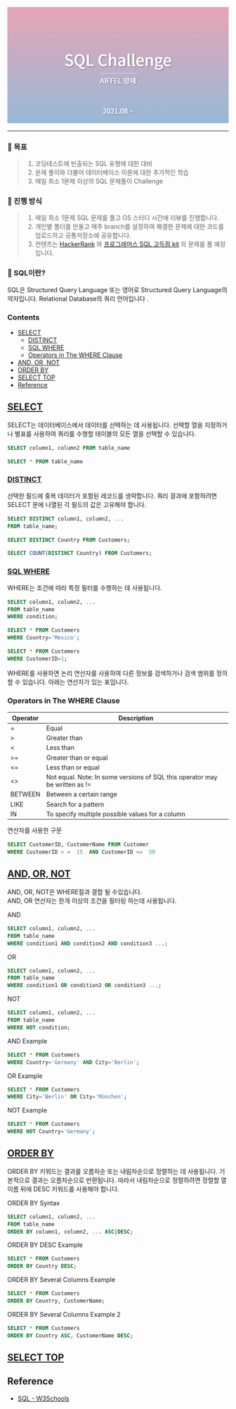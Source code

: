 <img src="./images/image.png"  ></img>

---

### 🌈 목표

>1. 코딩테스트에 빈출되는 SQL 유형에 대한 대비
>2. 문제 풀이와 더불어 데이터베이스 이론에 대한 추가적인 학습
>3. 매일 최소 1문제 이상의 SQL 문제풀이 Challenge


### 🙌 진행 방식

>1. 매일 최소 1문제 SQL 문제를 풀고 OS 스터디 시간에 리뷰를 진행합니다.
>2. 개인별 폴더를 만들고 매주 branch를 설정하여 해결한 문제에 대한 코드를 업로드하고 공통저장소에 공유합니다.   
>3. 컨텐츠는 [HackerRank](https://www.hackerrank.com/domains/sql) 와 [프로그래머스 SQL 고득점 kit](https://programmers.co.kr/learn/challenges?tab=sql_practice_kit) 의 문제를 풀 예정입니다.


### 📖 SQL이란?

SQL은 Structured Query Language 또는 영어로 Structured Query Language의 약자입니다. Relational Database의 쿼리 언어입니다 .

### Contents

- [SELECT](#select)
  - [DISTINCT](#distinct)
  - [SQL WHERE](#sql-where)
  - [Operators in The WHERE Clause](#operators-in-the-where-clause)
- [AND, OR, NOT](#and-or-not)
- [ORDER BY](#order-by)
- [SELECT TOP](#select-top)
- [Reference](#reference)

 ## [SELECT](https://www.w3schools.com/sql/sql_select.asp)

SELECT는 데이터베이스에서 데이터를 선택하는 데 사용됩니다. 선택할 열을 지정하거나 별표를 사용하여 쿼리를 수행할 테이블의 모든 열을 선택할 수 있습니다.

~~~~sql
SELECT column1, column2 FROM table_name
~~~~
~~~~sql
SELECT * FROM table_name
~~~~

  ### [DISTINCT](https://www.w3schools.com/sql/sql_distinct.asp)
  
선택한 필드에 중복 데이터가 포함된 레코드를 생략합니다. 쿼리 결과에 포함하려면 SELECT 문에 나열된 각 필드의 값은 고유해야 합니다.

~~~~sql
SELECT DISTINCT column1, column2, ...
FROM table_name;
~~~~

~~~~sql
SELECT DISTINCT Country FROM Customers;
~~~~

~~~~sql
SELECT COUNT(DISTINCT Country) FROM Customers;
~~~~
  ### [SQL WHERE](https://www.w3schools.com/sql/sql_where.asp)

WHERE는 조건에 따라 특정 필터를 수행하는 데 사용됩니다.

~~~~sql
SELECT column1, column2, ...
FROM table_name
WHERE condition;
~~~~
~~~~sql
SELECT * FROM Customers
WHERE Country='Mexico';
~~~~
~~~~sql
SELECT * FROM Customers
WHERE CustomerID=1;
~~~~

WHERE를 사용하면 논리 연산자를 사용하여 다른 정보를 검색하거나 검색 범위를 정의할 수 있습니다. 아래는 연산자가 있는 표입니다.

### Operators in The WHERE Clause
    
| Operator | Description |
| --- | --- |
| = | Equal |
| > | Greater than |
| < | Less than |
| >= | Greater than or equal |
| <= | Less than or equal |
| <> | Not equal. Note: In some versions of SQL this operator may be written as != |
| BETWEEN | Between a certain range |
| LIKE | Search for a pattern |
| IN | To specify multiple possible values for a column	|
 
연산자를 사용한 구문

~~~~sql
SELECT CustomerID, CustomerName FROM Customer
WHERE CustomerID > =  15  AND CustomerID <=  50
~~~~ 
 
## [AND, OR, NOT](https://www.w3schools.com/sql/sql_and_or.asp)
  
AND, OR, NOT은 WHERE절과 결합 될 수있습니다.  
AND, OR 연산자는 한개 이상의 조건을 필터링 하는데 사용됩니다.

AND
~~~~sql
SELECT column1, column2, ...
FROM table_name
WHERE condition1 AND condition2 AND condition3 ...;
~~~~
OR
~~~~sql
SELECT column1, column2, ...
FROM table_name
WHERE condition1 OR condition2 OR condition3 ...;
~~~~
NOT
~~~~sql
SELECT column1, column2, ...
FROM table_name
WHERE NOT condition;
~~~~~
AND Example
~~~~sql
SELECT * FROM Customers
WHERE Country='Germany' AND City='Berlin';
~~~~
OR Example
~~~~sql
SELECT * FROM Customers
WHERE City='Berlin' OR City='München';
~~~~

NOT Example
~~~~sql
SELECT * FROM Customers
WHERE NOT Country='Germany';
~~~~
    
 ## [ORDER BY](https://www.w3schools.com/sql/sql_orderby.asp)
 
ORDER BY 키워드는 결과를 오름차순 또는 내림차순으로 정렬하는 데 사용됩니다. 기본적으로 결과는 오름차순으로 반환됩니다. 따라서 내림차순으로 정렬하려면 정렬할 열 이름 뒤에 DESC 키워드를 사용해야 합니다.
 
 ORDER BY Syntax
 
 ~~~~sql
SELECT column1, column2, ...
FROM table_name
ORDER BY column1, column2, ... ASC|DESC;
 ~~~~

ORDER BY DESC Example

 ~~~~sql
SELECT * FROM Customers
ORDER BY Country DESC;
 ~~~~

ORDER BY Several Columns Example

 ~~~~sql
SELECT * FROM Customers
ORDER BY Country, CustomerName;
 ~~~~

ORDER BY Several Columns Example 2

 ~~~~sql
SELECT * FROM Customers
ORDER BY Country ASC, CustomerName DESC;
 ~~~~
 
 ## [SELECT TOP](https://www.w3schools.com/sql/sql_top.asp)


 
 ## Reference
   

   * [SQL - W3Schools](https://www.w3schools.com/sql/sql_intro.asp)

